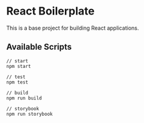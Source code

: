 # React Boilerplate

This is a base project for building React applications.

## Available Scripts

```text
// start
npm start

// test
npm test

// build
npm run build

// storybook
npm run storybook
```
